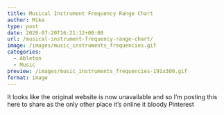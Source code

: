```yaml
---
title: Musical Instrument Frequency Range Chart
author: Mike
type: post
date: 2020-07-20T16:21:12+00:00
url: /musical-instrument-frequency-range-chart/
image: /images/music_instruments_frequencies.gif
categories:
  - Ableton
  - Music
preview: /images/music_instruments_frequencies-191x300.gif
format: image
---
```

<!-- <figure class="wp-block-image"><img loading="lazy" width="1008" height="1584" src="/wp-content/uploads/2020/07/music_instruments_frequencies.gif?fit=604%2C949&ssl=1" alt="" class="wp-image-832" /></figure>  -->

It looks like the original website is now unavailable and so I&#8217;m posting this here to share as the only other place it&#8217;s online it bloody Pinterest